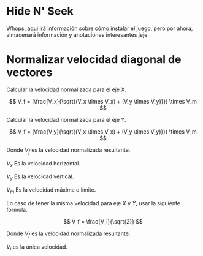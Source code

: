 # Hide N' Seek
Whops, aqui irá información sobre cómo instalar el juego, pero por ahora, almacenará información y anotaciones interesantes jeje

# Normalizar velocidad diagonal de vectores

Calcular la velocidad normalizada para el eje X.

$$
V_f = (\frac{V_x}{\sqrt{(V_x \times V_x) + (V_y \times V_y)}}) \times V_m
$$

Calcular la velocidad normalizada para el eje Y.

$$
V_f = (\frac{V_y}{\sqrt{(V_x \times V_x) + (V_y \times V_y)}}) \times V_m
$$

Donde $V_f$ es la velocidad normalizada resultante.

$V_x$ Es la velocidad horizontal.

$V_y$ Es la velocidad vertical.

$V_m$ Es la velocidad máxima o límite.

En caso de tener la misma velocidad para eje $X$ y $Y$, usar la siguiente fórmula.

$$
V_f = \frac{V_i}{\sqrt{2}}
$$

Donde $V_f$  es la velocidad normalizada resultante.

$V_i$ es la única velocidad.